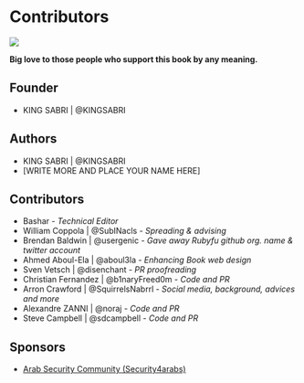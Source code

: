 # Contributors

![](Ruby\_Loves\_Us.jpg)

**Big love to those people who support this book by any meaning.**

## Founder

* KING SABRI | @KINGSABRI

## Authors

* KING SABRI | @KINGSABRI
* \[WRITE MORE AND PLACE YOUR NAME HERE]

## Contributors

* Bashar - _Technical Editor_
* William Coppola | @SubINacls - _Spreading & advising_
* Brendan Baldwin | @usergenic - _Gave away Rubyfu github org. name & twitter account_
* Ahmed Aboul-Ela | @aboul3la - _Enhancing Book web design_
* Sven Vetsch | @disenchant - _PR proofreading_
* Christian Fernandez | @b1naryFreed0m - _Code and PR_
* Arron Crawford | @SquirrelsNabrrl - _Social media, background, advices and more_
* Alexandre ZANNI | @noraj - _Code and PR_&#x20;
* Steve Campbell | @sdcampbell - _Code and PR_

## Sponsors

* [Arab Security Community (Security4arabs)](http://www.security4arabs.com/)
